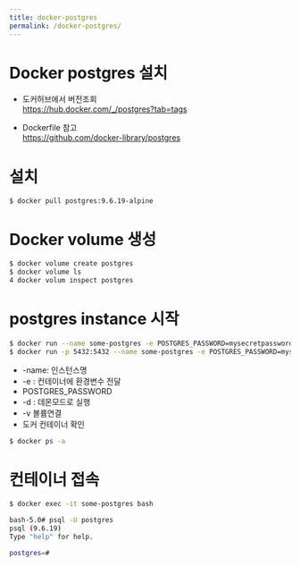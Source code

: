 ```yaml
---
title: docker-postgres
permalink: /docker-postgres/
---
```


# Docker postgres 설치
- 도커허브에서 버전조회  
https://hub.docker.com/_/postgres?tab=tags  

- Dockerfile 참고  
https://github.com/docker-library/postgres  

# 설치
```
$ docker pull postgres:9.6.19-alpine
```

# Docker volume 생성
```bash
$ docker volume create postgres
$ docker volume ls
4 docker volum inspect postgres
```

# postgres instance 시작
```bash
$ docker run --name some-postgres -e POSTGRES_PASSWORD=mysecretpassword -d postgres:9.6.19-alpine
$ docker run -p 5432:5432 --name some-postgres -e POSTGRES_PASSWORD=mysecretpassword -v postgres:/var/lib/postgresql/data -d postgres:9.6.19-alpine
```
- -name: 인스턴스명
- -e : 컨테이너에 환경변수 전달
- POSTGRES_PASSWORD
- -d : 데몬모드로 실행
- -v 볼륨연결
- 도커 컨테이너 확인
```bash
$ docker ps -a
```

# 컨테이너 접속
```bash
$ docker exec -it some-postgres bash

bash-5.0# psql -U postgres
psql (9.6.19)
Type "help" for help.

postgres=#
```


